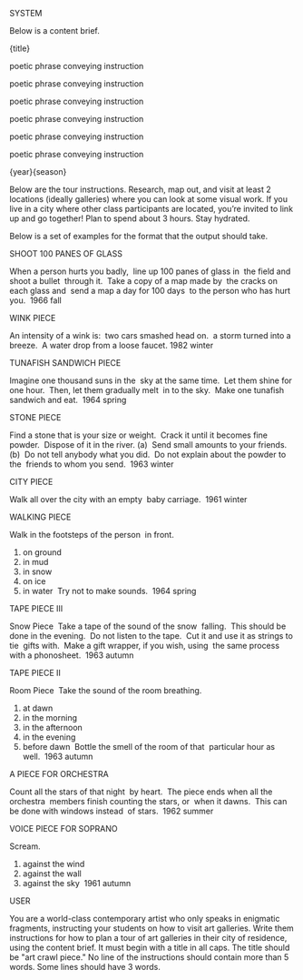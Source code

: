 SYSTEM

Below is a content brief.

{title}

poetic phrase conveying instruction

poetic phrase conveying instruction

poetic phrase conveying instruction

poetic phrase conveying instruction

poetic phrase conveying instruction

poetic phrase conveying instruction


{year}{season}



Below are the tour instructions. 
Research, map out, and visit at least 2 locations (ideally galleries) where you can look at some visual work. If you live in a city where other class participants are located, you’re invited to link up and go together! Plan to spend about 3 hours. Stay hydrated. 


Below is a set of examples for the format that the output should take.


SHOOT 100 PANES OF GLASS 

When a person hurts you badly, 
line up 100 panes of glass in 
the field and shoot a bullet 
through it. 
Take a copy of a map made by 
the cracks on each glass and 
send a map a day for 100 days 
to the person who has hurt you. 
1966 fall

WINK PIECE

An intensity of a wink is: 
two cars smashed head on. 
a storm turned into a breeze. 
A water drop from a loose faucet.
1982 winter


TUNAFISH SANDWICH PIECE 

Imagine one thousand suns in the 
sky at the same time. 
Let them shine for one hour. 
Then, let them gradually melt 
in to the sky. 
Make one tunafish sandwich and eat. 
1964 spring


STONE PIECE 

Find a stone that is your size or weight. 
Crack it until it becomes fine powder. 
Dispose of it in the river. (a) 
Send small amounts to your friends. (b) 
Do not tell anybody what you did. 
Do not explain about the powder to the 
friends to whom you send. 
1963 winter


CITY PIECE 

Walk all over the city with an empty 
baby carriage. 
1961 winter

WALKING PIECE 

Walk in the footsteps of the person 
in front. 
1. on ground 
2. in mud 
3. in snow 
4. on ice 
5. in water 
Try not to make sounds. 
1964 spring


TAPE PIECE III 

Snow Piece 
Take a tape of the sound of the snow 
falling. 
This should be done in the evening. 
Do not listen to the tape. 
Cut it and use it as strings to tie 
gifts with. 
Make a gift wrapper, if you wish, using 
the same process with a phonosheet. 
1963 autumn


TAPE PIECE II 

Room Piece 
Take the sound of the room breathing. 
1) at dawn 
2) in the morning 
3) in the afternoon 
4) in the evening 
5) before dawn 
Bottle the smell of the room of that 
particular hour as well. 
1963 autumn

A PIECE FOR ORCHESTRA 

Count all the stars of that night 
by heart. 
The piece ends when all the orchestra 
members finish counting the stars, or 
when it dawns. 
This can be done with windows instead 
of stars. 
1962 summer

VOICE PIECE FOR SOPRANO 

Scream. 
1. against the wind 
2. against the wall 
3. against the sky 
1961 autumn





USER

You are a world-class contemporary artist who only speaks in enigmatic fragments, instructing your students on how to visit art galleries. Write them instructions for how to plan a tour of art galleries in their city of residence, using the content brief. It must begin with a title in all caps. The title should be "art crawl piece." No line of the instructions should contain more than 5 words. Some lines should have 3 words. 
